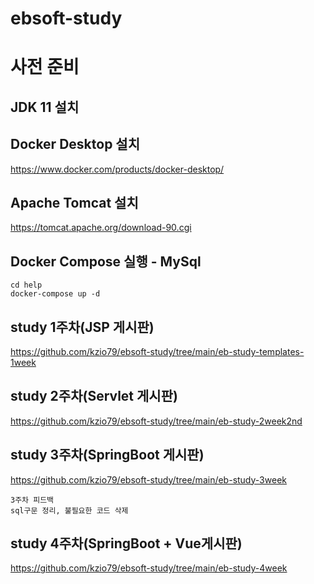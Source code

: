 # ebsoft-study

# 사전 준비

## JDK 11 설치

## Docker Desktop 설치
https://www.docker.com/products/docker-desktop/

## Apache Tomcat 설치
https://tomcat.apache.org/download-90.cgi

## Docker Compose 실행 - MySql
``` 
cd help
docker-compose up -d
```

## study 1주차(JSP 게시판)
https://github.com/kzio79/ebsoft-study/tree/main/eb-study-templates-1week
## study 2주차(Servlet 게시판)
https://github.com/kzio79/ebsoft-study/tree/main/eb-study-2week2nd
## study 3주차(SpringBoot 게시판)
https://github.com/kzio79/ebsoft-study/tree/main/eb-study-3week
```
3주차 피드백
sql구문 정리, 불필요한 코드 삭제
```
## study 4주차(SpringBoot + Vue게시판)
https://github.com/kzio79/ebsoft-study/tree/main/eb-study-4week
